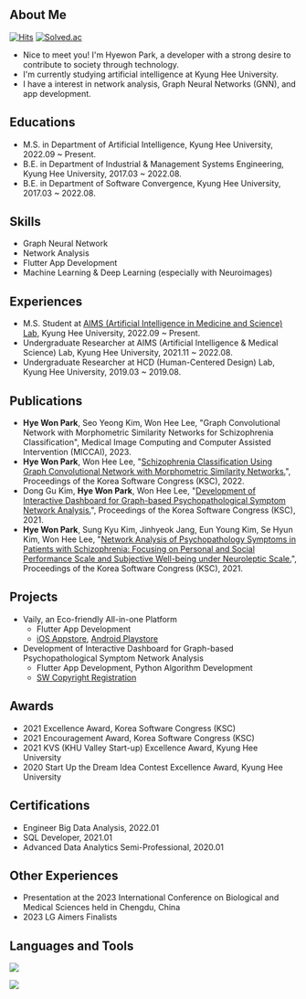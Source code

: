 ## About Me
[![Hits](https://hits.seeyoufarm.com/api/count/incr/badge.svg?url=https%3A%2F%2Fgithub.com%2F2017100898&count_bg=%2398C0E6&title_bg=%23555555&icon=github.svg&icon_color=%23E7E7E7&title=Github&edge_flat=false)](https://hits.seeyoufarm.com)
[![Solved.ac](https://mazassumnida.wtf/api/mini/generate_badge?boj=mymelody)](https://solved.ac/mymelody)

* Nice to meet you! I'm Hyewon Park, a developer with a strong desire to contribute to society through technology.
* I'm currently studying artificial intelligence at Kyung Hee University.
* I have a interest in network analysis, Graph Neural Networks (GNN), and app development.


## Educations 
* M.S. in Department of Artificial Intelligence, Kyung Hee University, 2022.09 ~ Present.
* B.E. in Department of Industrial & Management Systems Engineering, Kyung Hee University, 2017.03 ~ 2022.08.
* B.E. in Department of Software Convergence, Kyung Hee University, 2017.03 ~ 2022.08.

## Skills
* Graph Neural Network
* Network Analysis
* Flutter App Development
* Machine Learning & Deep Learning (especially with Neuroimages)

## Experiences
* M.S. Student at [AIMS (Artificial Intelligence in Medicine and Science) Lab](https://sites.google.com/view/khu-aims/home/), Kyung Hee University, 2022.09 ~ Present.
* Undergraduate Researcher at AIMS (Artificial Intelligence & Medical Science) Lab, Kyung Hee University,  2021.11 ~ 2022.08.
* Undergraduate Researcher at HCD (Human-Centered Design) Lab, Kyung Hee University, 2019.03 ~ 2019.08.

## Publications
* **Hye Won Park**, Seo Yeong Kim, Won Hee Lee, "Graph Convolutional Network with Morphometric Similarity Networks for Schizophrenia Classification", Medical Image Computing and Computer Assisted Intervention (MICCAI), 2023.
* **Hye Won Park**, Won Hee Lee, "[Schizophrenia Classification Using Graph Convolutional Network with Morphometric Similarity Networks.](https://www.dbpia.co.kr/pdf/pdfView.do?nodeId=NODE11224234)", Proceedings of the Korea Software Congress (KSC), 2022.
* Dong Gu Kim, **Hye Won Park**, Won Hee Lee, "[Development of Interactive Dashboard for Graph-based Psychopathological Symptom Network Analysis.](https://www.dbpia.co.kr/pdf/pdfView.do?nodeId=NODE11036035)", Proceedings of the Korea Software Congress (KSC), 2021.
* **Hye Won Park**, Sung Kyu Kim, Jinhyeok Jang, Eun Young Kim, Se Hyun Kim, Won Hee Lee, "[Network Analysis of Psychopathology Symptoms in Patients with Schizophrenia: Focusing on Personal and Social Performance Scale and Subjective Well-being under Neuroleptic Scale.](https://www.dbpia.co.kr/pdf/pdfView.do?nodeId=NODE11036074)", Proceedings of the Korea Software Congress (KSC), 2021.

## Projects
* Vaily, an Eco-friendly All-in-one Platform
    * Flutter App Development
    * [iOS Appstore](https://apps.apple.com/kr/app/%EB%B2%A0%EC%9D%BC%EB%A6%AC-vaily/id1637571120), [Android Playstore](https://play.google.com/store/apps/details?id=com.hyen.vaily)
* Development of Interactive Dashboard for Graph-based Psychopathological Symptom Network Analysis
    * Flutter App Development, Python Algorithm Development
    * [SW Copyright Registration](https://www.cros.or.kr/psnsys/cmmn/infoPage.do?w2xPath=/ui/twc/sch/swRscOtct/swRscOtctDtl.xml)

## Awards
* 2021 Excellence Award, Korea Software Congress (KSC)
* 2021 Encouragement Award, Korea Software Congress (KSC)
* 2021 KVS (KHU Valley Start-up) Excellence Award, Kyung Hee University
* 2020 Start Up the Dream Idea Contest Excellence Award,  Kyung Hee University

## Certifications
* Engineer Big Data Analysis, 2022.01
* SQL Developer, 2021.01
* Advanced Data Analytics Semi-Professional, 2020.01

## Other Experiences
* Presentation at the 2023 International Conference on Biological and Medical Sciences held in Chengdu, China
* 2023 LG Aimers Finalists



## Languages and Tools
<a href="https://skillicons.dev">
<img src="https://skillicons.dev/icons?i=python,flutter,dart,cpp,r,pytorch" />
</p>
<img src="https://skillicons.dev/icons?i=vscode,androidstudio,firebase,github" />
</a>